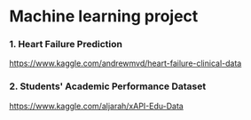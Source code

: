 # Machine learning project

### 1. Heart Failure Prediction
https://www.kaggle.com/andrewmvd/heart-failure-clinical-data

### 2. Students' Academic Performance Dataset
https://www.kaggle.com/aljarah/xAPI-Edu-Data
